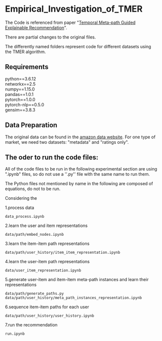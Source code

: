 # Empirical_Investigation_of_TMER

The Code is referenced from paper "[Temporal Meta-path Guided Explainable Recommendation](https://arxiv.org/pdf/2101.01433.pdf)".

There are partial changes to the original files.

The differently named folders represent code for different datasets using the TMER algorithm.

## Requirements
python==3.6.12 <br>  networkx==2.5 <br> numpy==1.15.0 <br> pandas==1.0.1 <br> pytorch==1.0.0 <br> pytorch-nlp==0.5.0
<br>gensim==3.8.3


## Data Preparation

The original data can be found in the [amazon data website](https://nijianmo.github.io/amazon/index.html). 
For one type of market, we need two datasets: "metadata" and "ratings only".

## The oder to run the code files:
All of the code files to be run in the following experimental section are using ".ipynb" files, so do not use a ''.py'' file with the same name to run them.

The Python files not mentioned by name in the following are composed of equations, do not to be run.

Considering the 

1.process data 

`data_process.ipynb`

2.learn the user and item representations

`data/path/embed_nodes.ipynb`

3.learn the item-item path representations

`data/path/user_history/item_item_representation.ipynb`

4.learn the user-item path representations

`data/user_item_representation.ipynb`

5.generate user-item and item-item meta-path instances and learn their representations

`data/path/generate_paths.py`<br>
`data/path/user_history/meta_path_instances_representation.ipynb`

6.sequence item-item paths for each user

`data/path/user_history/user_history.ipynb`

7.run the recommendation

`run.ipynb`


